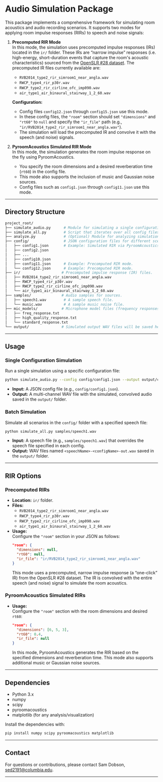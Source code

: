 # Audio Simulation Package

This package implements a comprehensive framework for simulating room acoustics and audio recording scenarios. It supports two modes for applying room impulse responses (RIRs) to speech and noise signals:

1. **Precomputed RIR Mode**  
   In this mode, the simulation uses precomputed impulse responses (IRs) located in the `ir/` folder. These IRs are “narrow impulse” responses (i.e. high-energy, short-duration events that capture the room's acoustic characteristics) sourced from the [OpenSLR #28 dataset](https://www.openslr.org/28/). The precomputed IR files currently available are:

   - `RVB2014_type2_rir_simroom1_near_angla.wav`
   - `RWCP_type4_rir_p30r.wav`
   - `RWCP_type2_rir_cirline_ofc_imp090.wav`
   - `air_type1_air_binaural_stairway_1_2_60.wav`

   **Configuration:**

   - Config files `config12.json` through `config15.json` use this mode.
   - In these config files, the `"room"` section should set `"dimensions"` and `"rt60"` to `null` and specify the `"ir_file"` path (e.g., `"ir/RVB2014_type2_rir_simroom1_near_angla.wav"`).
   - The simulation will load the precomputed IR and convolve it with the speech (and noise) signals.

2. **PyroomAcoustics Simulated RIR Mode**  
   In this mode, the simulation generates the room impulse response on the fly using PyroomAcoustics.
   - You specify the room dimensions and a desired reverberation time (`rt60`) in the config file.
   - This mode also supports the inclusion of music and Gaussian noise sources.
   - Config files such as `config1.json` through `config11.json` use this mode.

---

## Directory Structure

```bash
project_root/
├── simulate_audio.py      # Module for simulating a single configuration.
├── simulate_all.py        # Script that iterates over all config files.
├── analyze.py             # (Optional) Module for analyzing simulation outputs.
├── config/                # JSON configuration files for different scenarios.
│   ├── config1.json       # Example: Simulated RIR via PyroomAcoustics.
│   ├── config2.json
│   ├── ...
│   ├── config10.json
│   ├── config11.json      # Example: Precomputed RIR mode.
│   └── config12.json      # Example: Precomputed RIR mode.
├── ir/                   # Precomputed impulse response (IR) files.
│   ├── RVB2014_type2_rir_simroom1_near_angla.wav
│   ├── RWCP_type4_rir_p30r.wav
│   ├── RWCP_type2_rir_cirline_ofc_imp090.wav
│   └── air_type1_air_binaural_stairway_1_2_60.wav
├── samples/              # Audio samples for sources.
│   ├── speech1.wav        # A sample speech file.
│   └── music.wav          # A sample music noise file.
├── mic_models/           # Microphone model files (frequency responses).
│   ├── freq_response.txt
│   ├── high_quality_response.txt
│   └── standard_response.txt
└── output/               # Simulated output WAV files will be saved here.
```


---

## Usage

### Single Configuration Simulation

Run a single simulation using a specific configuration file:

```bash
python simulate_audio.py --config config/config1.json --output output/config1_output.wav
```

- **Input:** A JSON config file (e.g., `config/config1.json`).
- **Output:** A multi-channel WAV file with the simulated, convolved audio saved in the `output/` folder.

### Batch Simulation

Simulate all scenarios in the `config/` folder with a specified speech file:

```bash
python simulate_all.py samples/speech1.wav
```

- **Input:** A speech file (e.g., `samples/speech1.wav`) that overrides the speech file specified in each config.
- **Output:** WAV files named `<speechName>-<configName>-out.wav` saved in the `output/` folder.

---

## RIR Options

### Precomputed RIRs

- **Location:** `ir/` folder.
- **Files:**
  - `RVB2014_type2_rir_simroom1_near_angla.wav`
  - `RWCP_type4_rir_p30r.wav`
  - `RWCP_type2_rir_cirline_ofc_imp090.wav`
  - `air_type1_air_binaural_stairway_1_2_60.wav`
- **Usage:**  
  Configure the `"room"` section in your JSON as follows:
  ```json
  "room": {
    "dimensions": null,
    "rt60": null,
    "ir_file": "ir/RVB2014_type2_rir_simroom1_near_angla.wav"
  }
  ```
  This mode uses a precomputed, narrow impulse response (a “one-click” IR) from the OpenSLR #28 dataset. The IR is convolved with the entire speech (and noise) signal to simulate the room acoustics.

### PyroomAcoustics Simulated RIRs

- **Usage:**  
  Configure the `"room"` section with the room dimensions and desired `rt60`:
  ```json
  "room": {
    "dimensions": [6, 5, 3],
    "rt60": 0.4,
    "ir_file": null
  }
  ```
  In this mode, PyroomAcoustics generates the RIR based on the specified dimensions and reverberation time. This mode also supports additional music or Gaussian noise sources.

---

## Dependencies

- Python 3.x
- numpy
- scipy
- pyroomacoustics
- matplotlib (for any analysis/visualization)

Install the dependencies with:

```bash
pip install numpy scipy pyroomacoustics matplotlib
```

---

## Contact

For questions or contributions, please contact Sam Dobson, sed2191@columbia.edu.

---

